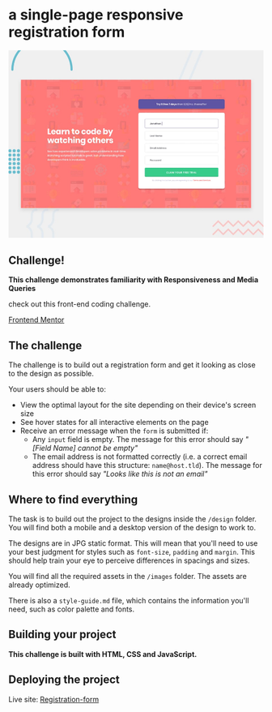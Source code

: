 # a single-page responsive registration form

![Design preview](./design/desktop-preview.jpg)

## Challenge! 

**This challenge demonstrates familiarity with Responsiveness and Media Queries**

check out this front-end coding challenge.

[Frontend Mentor](https://www.frontendmentor.io/challenges/intro-component-with-signup-form-5cf91bd49edda32581d28fd1) 


## The challenge

The challenge is to build out a registration form and get it looking as close to the design as possible.


Your users should be able to:

- View the optimal layout for the site depending on their device's screen size
- See hover states for all interactive elements on the page
- Receive an error message when the `form` is submitted if:
  - Any `input` field is empty. The message for this error should say *"[Field Name] cannot be empty"*
  - The email address is not formatted correctly (i.e. a correct email address should have this structure: `name@host.tld`). The message for this error should say *"Looks like this is not an email"*


## Where to find everything

The task is to build out the project to the designs inside the `/design` folder. You will find both a mobile and a desktop version of the design to work to. 

The designs are in JPG static format. This will mean that you'll need to use your best judgment for styles such as `font-size`, `padding` and `margin`. This should help train your eye to perceive differences in spacings and sizes.

You will find all the required assets in the `/images` folder. The assets are already optimized.

There is also a `style-guide.md` file, which contains the information you'll need, such as color palette and fonts.

## Building your project

**This challenge is built with HTML, CSS and JavaScript.**


## Deploying the project

Live site: [Registration-form](https://biniyammelaku2.github.io/Registration-form/)